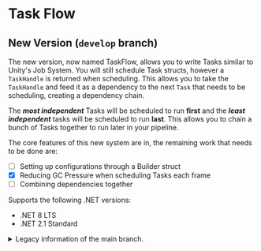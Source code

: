 # Task Flow

## New Version (`develop` branch)

The new version, now named TaskFlow, allows you to write Tasks similar to Unity's Job System. You 
will still schedule Task structs, however a `TaskHandle` is returned when scheduling. This allows 
you to take the `TaskHandle` and feed it as a dependency to the next `Task` that needs to be 
scheduling, creating a dependency chain.

The **_most independent_** Tasks will be scheduled to run **first** and the **_least independent_** tasks will be 
scheduled to run **last**. This allows you to chain a bunch of Tasks together to run later in your pipeline.

The core features of this new system are in, the remaining work that needs to be done are:

- [ ] Setting up configurations through a Builder struct
- [x] Reducing GC Pressure when scheduling Tasks each frame
- [ ] Combining dependencies together

Supports the following .NET versions:
* .NET 8 LTS
* .NET 2.1 Standard

<details>
<summary>Legacy information of the main branch.</summary>

Allows you to write `Task` structs by implementing

* `ITask`
* `ITaskParallelFor`

and calling `Schedule(...)`.

This follows a similar style to Unity's Job System where you implement Job structs with `IJob` and 
`IJobParallelFor`.

## Example
```cs
struct ParallelAddTask : ITaskParallelFor {
    public int[] a;
    public int[] b;

    public void Execute(int index) {
        b[index] = a[index] + 2;
    }
}

async void Example() {
    // Flush all previously cached Tasks for the GC to collect.
    // You only need to call Flush once per frame, do this in your app's control flow.
    TaskHelper.Flush();
    var a = new [] { 1, 2, 3, 4, 5, 6, 7, 8, 9, 10 }; // The input array
    var b = new int[10]; // The output array

    // Schedules 2 Tasks each processing 5 elements.
    // If you have 9 elements, but delegate 5 units of work per task, then the last
    // task will process 4 units.
    await new ParallelAddTask {
        a = a,
        b = b
    }.Schedule(total: a.Length, workPerTask: 5);

    foreach (var element in b) {
        Console.WriteLine(element);
    }
}
```

```
Output:
3
4
5
6
7
8
9
10
11
12
```

## Build instructions
* Clone the repository
* Run `dotnet build --configuration Release`
* Use the DLL as a dependency in your project

## Future Plans
* Looking into Task Dependency Handle and TaskQueue
* Custom control on queuing the Task but not launching it

</details>
